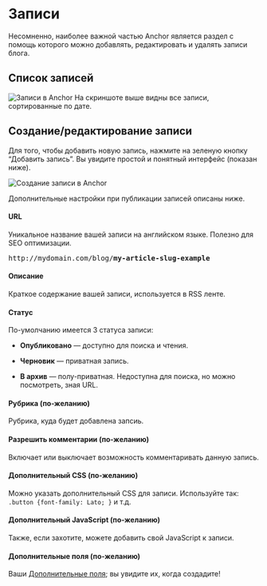 # Записи

Несомненно, наиболее важной частью Anchor является раздел с помощь которого можно добавлять, редактировать и удалять записи блога.

## Список записей

<span class="screenshot">![Записи в Anchor](/screenshots/posts-list.png)</span>
На скриншоте выше видны все записи, сортированные по дате.



## Создание/редактирование записи

Для того, чтобы добавить новую запись, нажмите на зеленую кнопку “Добавить запись”. Вы увидите простой и понятный интерфейс (показан ниже).

<span class="screenshot">![Создание записи в Anchor](/screenshots/posts-new.png)</span>

Дополнительные настройки при публикации записей описаны ниже.


#### URL

Уникальное название вашей записи на английском языке.
Полезно для SEO оптимизации.

<pre><span class="comment">http://mydomain.com/blog/</span><b>my-article-slug-example</b></pre>

#### Описание

Краткое содержание вашей записи, используется в RSS ленте.

#### Статус

По-умолчанию имеется 3 статуса записи:

-	**Опубликовано** — доступно для поиска и чтения.

-	**Черновик** — приватная запись.

-	**В архив** — полу-приватная. Недоступна для поиска, но можно посмотреть, зная URL.

#### Рубрика (по-желанию)

Рубрика, куда будет добавлена запсиь.

#### Разрешить комментарии (по-желанию)

Включает или выключает возможность комментаривать данную запись.

#### Дополнительный CSS (по-желанию)

Можно указать дополнительный CSS для записи. Используйте так: `.button {font-family: Lato; }` и т.д.

#### Дополнительный  JavaScript (по-желанию)

Также, если захотите, можете добавить свой JavaScript к записи.

#### Дополнительные поля (по-желанию)

Ваши [Дополнительные поля](/docs/managing-content/custom-fields); вы увидите их, когда создадите!